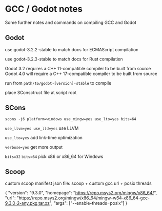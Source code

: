 # GCC / Godot notes

Some further notes and commands on compiling GCC and Godot

## Godot

use godot-3.2.2-stable to match docs for ECMAScript compilation

use godot-3.2.3-stable to match docs for Rust compilation

Godot 3.2 requires a C++ 11-compatible compiler to be built from source
Godot 4.0 will require a C++ 17-compatible compiler to be built from source

run from `path/to/godot-[version]-stable` to compile

place SConsctruct file at script root

## SCons

`scons -j6 platform=windows use_mingw=yes use_lto=yes bits=64`

`use_llvm=yes use_lld=yes`
use LLVM

`use_lto=yes`
add link-time optimization

`verbose=yes`
get more output

`bits=32`
`bits=64`
pick x86 or x86_64 for Windows

## Scoop

custom scoop manifest json file: scoop + custom gcc url + posix threads

{
"version": "9.3.0",
"homepage": "https://repo.msys2.org/mingw/x86_64/",
"url": "https://repo.msys2.org/mingw/x86_64/mingw-w64-x86_64-gcc-9.3.0-2-any.pkg.tar.xz",
"args": ["--enable-threads=posix"]
}
